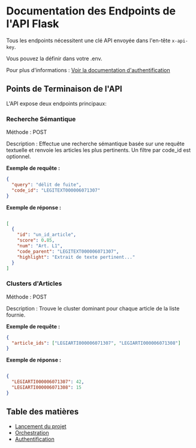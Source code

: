 # Documentation des Endpoints de l'API Flask

Tous les endpoints nécessitent une clé API envoyée dans l'en-tête `x-api-key`.

Vous pouvez la définir dans votre .env.

Pour plus d'informations : [Voir la documentation d'authentification](auth.md)

## Points de Terminaison de l'API

L'API expose deux endpoints principaux:

### Recherche Sémantique


Méthode : POST

Description : Effectue une recherche sémantique basée sur une requête textuelle et renvoie les articles les plus pertinents. Un filtre par code_id est optionnel.

**Exemple de requête :**

```json
{
  "query": "délit de fuite",
  "code_id": "LEGITEXT000006071307"
}
```
**Exemple de réponse :**

```json

[
  {
    "id": "un_id_article",
    "score": 0.85,
    "num": "Art. L1",
    "code_parent": "LEGITEXT000006071307",
    "highlight": "Extrait de texte pertinent..."
  }
]
```
### Clusters d'Articles


Méthode : POST

Description : Trouve le cluster dominant pour chaque article de la liste fournie.

**Exemple de requête :**

```json
{
  "article_ids": ["LEGIARTI000006071307", "LEGIARTI000006071308"]
}

```

**Exemple de réponse :**

```json

{
  "LEGIARTI000006071307": 42,
  "LEGIARTI000006071308": 15
}

```



## Table des matières

- [Lancement du projet](setup.md)
- [Orchestration](orchestration.md)
- [Authentification](auth.md)
